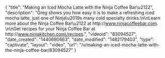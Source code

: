 {
    "title": "Making an Iced Mocha Latte with the Ninja Coffee Bar\u2122",
    "description": "Greg shows you how easy it is to make a refreshing iced mocha latte, just one of Ninja\u2019s many cold specialty drinks.\n\nLearn more about the Ninja Coffee Bar\u2122 at http:\/\/www.ninjacoffeebar.com. \n\nGet recipes for your Ninja Coffee Bar at http:\/\/www.ninjakitchen.com\/recipes.",
    "videoid": "83094527",
    "date_created": "1440690663",
    "date_modified": "1482179403",
    "type": "captivate",
    "layout": "video",
    "url": "\/v\/making-an-iced-mocha-latte-with-the-ninja-coffee-bar\/83094527"
}